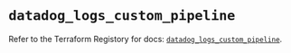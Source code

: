 # `datadog_logs_custom_pipeline`

Refer to the Terraform Registory for docs: [`datadog_logs_custom_pipeline`](https://registry.terraform.io/providers/datadog/datadog/3.23.0/docs/resources/logs_custom_pipeline).
